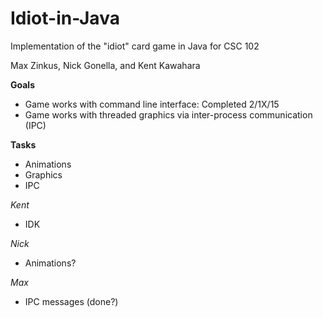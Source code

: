 Idiot-in-Java
=============

Implementation of the "idiot" card game in Java for CSC 102

Max Zinkus, Nick Gonella, and Kent Kawahara

**Goals**
* Game works with command line interface: Completed 2/1X/15
* Game works with threaded graphics via inter-process communication (IPC)

**Tasks**
* Animations
* Graphics
* IPC

*Kent*
* IDK

*Nick*
* Animations?

*Max*
* IPC messages (done?)
